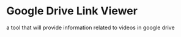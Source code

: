 
# Google Drive Link Viewer

a tool that will provide information related to videos in google drive

